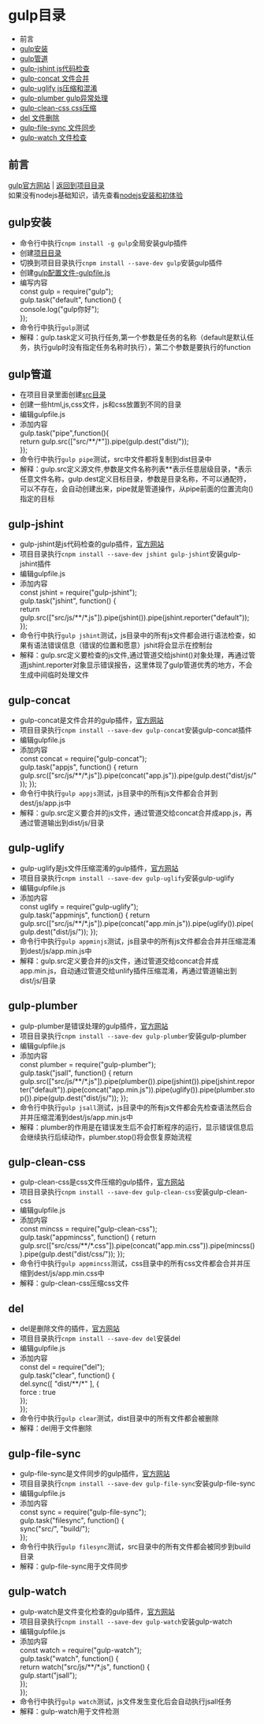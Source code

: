 # gulp目录
- 前言
- [gulp安装](#gulp安装)
- [gulp管道](#gulp管道)
- [gulp-jshint js代码检查](#gulp-jshint)
- [gulp-concat 文件合并](#gulp-concat)
- [gulp-uglify js压缩和混淆](#gulp-uglify)
- [gulp-plumber gulp异常处理](#gulp-plumber)
- [gulp-clean-css css压缩](#gulp-clean-css)
- [del 文件删除](#del)
- [gulp-file-sync 文件同步](#gulp-file-sync)
- [gulp-watch 文件检查](#gulp-watch)
## 前言
[gulp官方网站](http://www.gulpjs.com.cn/) | [返回到项目目录](README.md)  
如果没有nodejs基础知识，请先查看[nodejs安装和初体验](Nodejs.md)  

## gulp安装
- 命令行中执行`cnpm install -g gulp`全局安装gulp插件
- 创建[项目目录](study/gulp/)
- 切换到项目目录执行`cnpm install --save-dev gulp`安装gulp插件
- 创建[gulp配置文件-gulpfile.js](study/gulp/gulpfile.js)
- 编写内容  
    const gulp = require("gulp");  
    gulp.task("default", function() {  
     console.log("gulp你好");  
    }); 
- 命令行中执行`gulp`测试
- 解释：gulp.task定义可执行任务,第一个参数是任务的名称（default是默认任务，执行gulp时没有指定任务名称时执行），第二个参数是要执行的function

## gulp管道
- 在项目目录里面创建[src目录](study/gulp/src)  
- 创建一些html,js,css文件，js和css放置到不同的目录  
- 编辑gulpfile.js  
- 添加内容  
    gulp.task("pipe",function(){  
        return gulp.src(["src/\*\*/\*"]).pipe(gulp.dest("dist/"));  
    });  
- 命令行中执行`gulp pipe`测试，src中文件都将复制到dist目录中
- 解释：gulp.src定义源文件,参数是文件名称列表\*\*表示任意层级目录，\*表示任意文件名称，gulp.dest定义目标目录，参数是目录名称，不可以通配符，可以不存在，会自动创建出来，pipe就是管道操作，从pipe前面的位置流向()指定的目标

## gulp-jshint
- gulp-jshint是js代码检查的gulp插件，[官方网站](https://www.npmjs.com/package/gulp-jshint)
- 项目目录执行`cnpm install --save-dev jshint gulp-jshint`安装gulp-jshint插件
- 编辑gulpfile.js  
- 添加内容  
    const jshint = require("gulp-jshint");  
    gulp.task("jshint", function() {  
        return gulp.src(["src/js/\*\*/\*.js"]).pipe(jshint()).pipe(jshint.reporter("default"));  
    });    
- 命令行中执行`gulp jshint`测试，js目录中的所有js文件都会进行语法检查，如果有语法错误信息（错误的位置和愿意）jshit将会显示在控制台
- 解释：gulp.src定义要检查的js文件,通过管道交给jshint()对象处理，再通过管道jshint.reporter对象显示错误报告，这里体现了gulp管道优秀的地方，不会生成中间临时处理文件

## gulp-concat
- gulp-concat是文件合并的gulp插件，[官方网站](https://www.npmjs.com/package/gulp-concat)
- 项目目录执行`cnpm install --save-dev gulp-concat`安装gulp-concat插件
- 编辑gulpfile.js  
- 添加内容  
     const concat = require("gulp-concat");  
     gulp.task("appjs", function() {
         return gulp.src(["src/js/\*\*/\*.js"]).pipe(concat("app.js")).pipe(gulp.dest("dist/js/"));
     });
- 命令行中执行`gulp appjs`测试，js目录中的所有js文件都会合并到dest/js/app.js中
- 解释：gulp.src定义要合并的js文件，通过管道交给concat合并成app.js，再通过管道输出到dist/js/目录

## gulp-uglify
- gulp-uglify是js文件压缩混淆的gulp插件，[官方网站](https://www.npmjs.com/package/gulp-uglify)
- 项目目录执行`cnpm install --save-dev gulp-uglify`安装gulp-uglify
- 编辑gulpfile.js  
- 添加内容  
     const uglify = require("gulp-uglify");  
     gulp.task("appminjs", function() {
         return gulp.src(["src/js/\*\*/\*.js"]).pipe(concat("app.min.js")).pipe(uglify()).pipe(gulp.dest("dist/js/"));
     });  
- 命令行中执行`gulp appminjs`测试，js目录中的所有js文件都会合并并压缩混淆到dest/js/app.min.js中
- 解释：gulp.src定义要合并的js文件，通过管道交给concat合并成app.min.js，自动通过管道交给unlify插件压缩混淆，再通过管道输出到dist/js/目录  

## gulp-plumber
- gulp-plumber是错误处理的gulp插件，[官方网站](https://www.npmjs.com/package/gulp-plumber)
- 项目目录执行`cnpm install --save-dev gulp-plumber`安装gulp-plumber
- 编辑gulpfile.js  
- 添加内容  
     const plumber = require("gulp-plumber");  
     gulp.task("jsall", function() {
         return gulp.src(["src/js/\*\*/\*.js"]).pipe(plumber()).pipe(jshint()).pipe(jshint.reporter("default")).pipe(concat("app.min.js")).pipe(uglify()).pipe(plumber.stop()).pipe(gulp.dest("dist/js/"));
     });  
- 命令行中执行`gulp jsall`测试，js目录中的所有js文件都会先检查语法然后合并并压缩混淆到dest/js/app.min.js中
- 解释：plumber的作用是在错误发生后不会打断程序的运行，显示错误信息后会继续执行后续动作，plumber.stop()将会恢复原始流程  

## gulp-clean-css
- gulp-clean-css是css文件压缩的gulp插件，[官方网站](https://www.npmjs.com/package/gulp-clean-css)
- 项目目录执行`cnpm install --save-dev gulp-clean-css`安装gulp-clean-css
- 编辑gulpfile.js  
- 添加内容  
     const mincss = require("gulp-clean-css");  
     gulp.task("appmincss", function() {
         return gulp.src(["src/css/\*\*/\*.css"]).pipe(concat("app.min.css")).pipe(mincss()).pipe(gulp.dest("dist/css/"));
     });  
- 命令行中执行`gulp appmincss`测试，css目录中的所有css文件都会合并并压缩到dest/js/app.min.css中
- 解释：gulp-clean-css压缩css文件

## del
- del是删除文件的插件，[官方网站](https://www.npmjs.com/package/del)
- 项目目录执行`cnpm install --save-dev del`安装del
- 编辑gulpfile.js  
- 添加内容  
     const del = require("del");  
     gulp.task("clear", function() {  
        del.sync([ "dist/\*\*/\*" ], {  
            force : true  
        });  
     });  
- 命令行中执行`gulp clear`测试，dist目录中的所有文件都会被删除
- 解释：del用于文件删除

## gulp-file-sync
- gulp-file-sync是文件同步的gulp插件，[官方网站](https://www.npmjs.com/package/gulp-file-sync)
- 项目目录执行`cnpm install --save-dev gulp-file-sync`安装gulp-file-sync
- 编辑gulpfile.js  
- 添加内容  
     const sync = require("gulp-file-sync");  
     gulp.task("filesync", function() {  
        sync("src/", "build/");  
     });  
- 命令行中执行`gulp filesync`测试，src目录中的所有文件都会被同步到build目录
- 解释：gulp-file-sync用于文件同步

## gulp-watch
- gulp-watch是文件变化检查的gulp插件，[官方网站](https://www.npmjs.com/package/gulp-watch)
- 项目目录执行`cnpm install --save-dev gulp-watch`安装gulp-watch
- 编辑gulpfile.js  
- 添加内容  
     const watch = require("gulp-watch");  
     gulp.task("watch", function() {  
       return watch("src/js/\*\*/\*.js", function() {  
         gulp.start("jsall");  
       });  
     });   
- 命令行中执行`gulp watch`测试，js文件发生变化后会自动执行jsall任务
- 解释：gulp-watch用于文件检测


